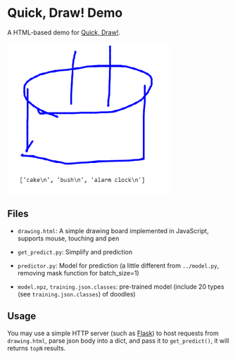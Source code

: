 # Quick, Draw! Demo

A HTML-based demo for [Quick, Draw!](https://quickdraw.withgoogle.com/).

![image](/demo/preview.png)

## Files

- `drawing.html`: A simple drawing board implemented in JavaScript, supports mouse, touching and pen

- `get_predict.py`: Simplify and prediction

- `predictor.py`: Model for prediction (a little different from `../model.py`, removing mask function for batch_size=1)

- `model.npz`, `training.json.classes`: pre-trained model (include 20 types (see `training.json.classes`) of doodles)

## Usage

You may use a simple HTTP server (such as [Flask](https://github.com/pallets/flask)) to host requests from `drawing.html`, parse json body into a dict, and pass it to `get_predict()`, it will returns `topN` results.
